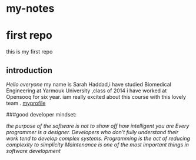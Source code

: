 # my-notes
# first repo
this is my first repo
## introduction
*Hello everyone*
my name is Sarah Haddad,i have studied Biomedical Engineering at Yarmouk University ,class of 2014
i have worked at Opensooq for six year.
iam really excited about this course with this lovely team .
[myprofile](https://github.com/sarahaddad91)

###good developer mindset:

*the purpose of the software is not to show off how intelligent you are
Every programmer is a designer.
Developers who don’t fully understand their work tend to develop complex systems.
Programming is the act of reducing complexity to simplicity
Maintenance is one of the most important things in software development*


